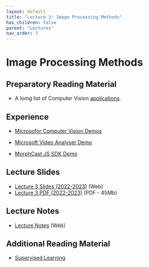 ```yaml
---
layout: default
title: "Lecture 3: Image Processing Methods"
has_children: false
parent: "Lectures"
nav_order: 3
---
```


# Image Processing Methods

## Preparatory Reading Material

- A lomg list of Computer Vision [applications](https://viso.ai/applications/computer-vision-applications/). 

## Experience

- [Microsofor Computer Vision Demos](https://aidemos.microsoft.com/computer-vision)
- [Microsoft Video Analyser Demo](https://aidemos.microsoft.com/video-indexer/18ac02a461/faces)

- [MorphCast JS SDK Demo](https://demo.morphcast.com/sdk-features/index.html?video=https%3A%2F%2Fdemo.morphcast.com%2Fsdk-features%2FBreeze_Woodson.mp4) 

## Lecture Slides

- [Lecture 3 Slides (2022-2023)]({{site.baseurl}}/assets/presentations/Lecture-3/Lecture3.htm) (Web)
- [Lecture 3 PDF (2022-2023)]({{site.baseurl}}/assets/slides/ML4D-L3-2223.pdf) (PDF - 45Mb)

## Lecture Notes

- [Lecture Notes](https://surfdrive.surf.nl/files/index.php/s/RyBCGg8LJ1HgXFG) (Web)

## Additional Reading Material

- [Supervised Learning](http://www.trustworthymachinelearning.com/trustworthymachinelearning-07.htm)
